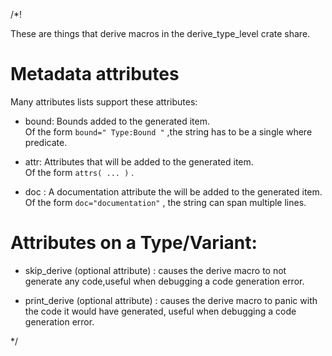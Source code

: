 /*! 


These are things that derive macros in the derive_type_level crate share.


# Metadata attributes

Many attributes lists support these attributes:

- bound:
    Bounds added to the generated item.<br>
    Of the form `bound=" Type:Bound "` ,the string has to be a single where predicate.

- attr:
    Attributes that will be added to the generated item.<br>
    Of the form `attrs( ... )`  .
    

- doc : 
    A documentation attribute the will be added to the generated item.<br>
    Of the form `doc="documentation"` , the string can span multiple lines.



# Attributes on a Type/Variant:

- skip_derive (optional attribute) : 
    causes the derive macro to not generate any code,useful when debugging 
    a code generation error.

- print_derive (optional attribute) : 
    causes the derive macro to panic with the code it would have generated,
    useful when debugging a code generation error.





*/
